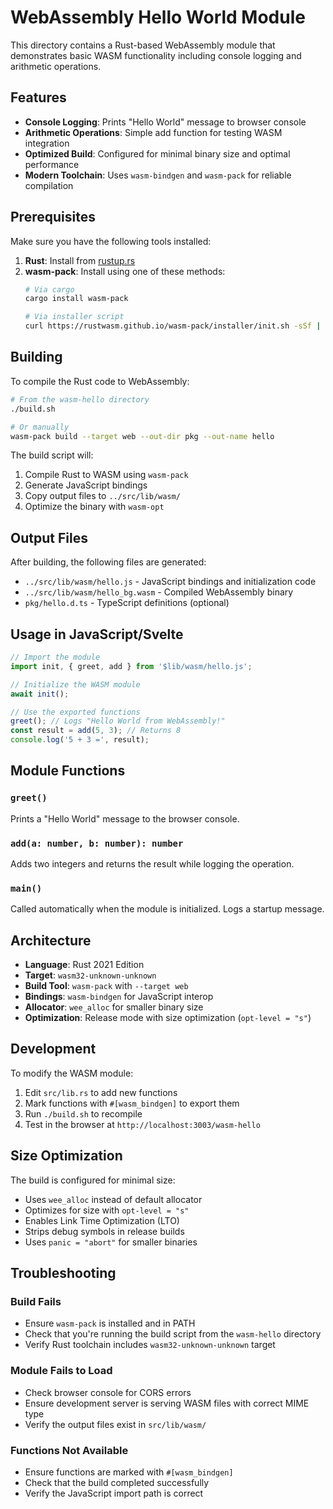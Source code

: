 # WebAssembly Hello World Module

This directory contains a Rust-based WebAssembly module that demonstrates basic WASM functionality including console logging and arithmetic operations.

## Features

- **Console Logging**: Prints "Hello World" message to browser console
- **Arithmetic Operations**: Simple add function for testing WASM integration
- **Optimized Build**: Configured for minimal binary size and optimal performance
- **Modern Toolchain**: Uses `wasm-bindgen` and `wasm-pack` for reliable compilation

## Prerequisites

Make sure you have the following tools installed:

1. **Rust**: Install from [rustup.rs](https://rustup.rs/)
2. **wasm-pack**: Install using one of these methods:
   ```bash
   # Via cargo
   cargo install wasm-pack
   
   # Via installer script
   curl https://rustwasm.github.io/wasm-pack/installer/init.sh -sSf | sh
   ```

## Building

To compile the Rust code to WebAssembly:

```bash
# From the wasm-hello directory
./build.sh

# Or manually
wasm-pack build --target web --out-dir pkg --out-name hello
```

The build script will:
1. Compile Rust to WASM using `wasm-pack`
2. Generate JavaScript bindings
3. Copy output files to `../src/lib/wasm/`
4. Optimize the binary with `wasm-opt`

## Output Files

After building, the following files are generated:

- `../src/lib/wasm/hello.js` - JavaScript bindings and initialization code
- `../src/lib/wasm/hello_bg.wasm` - Compiled WebAssembly binary
- `pkg/hello.d.ts` - TypeScript definitions (optional)

## Usage in JavaScript/Svelte

```javascript
// Import the module
import init, { greet, add } from '$lib/wasm/hello.js';

// Initialize the WASM module
await init();

// Use the exported functions
greet(); // Logs "Hello World from WebAssembly!"
const result = add(5, 3); // Returns 8
console.log('5 + 3 =', result);
```

## Module Functions

### `greet()`
Prints a "Hello World" message to the browser console.

### `add(a: number, b: number): number`
Adds two integers and returns the result while logging the operation.

### `main()`
Called automatically when the module is initialized. Logs a startup message.

## Architecture

- **Language**: Rust 2021 Edition
- **Target**: `wasm32-unknown-unknown`
- **Build Tool**: `wasm-pack` with `--target web`
- **Bindings**: `wasm-bindgen` for JavaScript interop
- **Allocator**: `wee_alloc` for smaller binary size
- **Optimization**: Release mode with size optimization (`opt-level = "s"`)

## Development

To modify the WASM module:

1. Edit `src/lib.rs` to add new functions
2. Mark functions with `#[wasm_bindgen]` to export them
3. Run `./build.sh` to recompile
4. Test in the browser at `http://localhost:3003/wasm-hello`

## Size Optimization

The build is configured for minimal size:

- Uses `wee_alloc` instead of default allocator
- Optimizes for size with `opt-level = "s"`
- Enables Link Time Optimization (LTO)
- Strips debug symbols in release builds
- Uses `panic = "abort"` for smaller binaries

## Troubleshooting

### Build Fails
- Ensure `wasm-pack` is installed and in PATH
- Check that you're running the build script from the `wasm-hello` directory
- Verify Rust toolchain includes `wasm32-unknown-unknown` target

### Module Fails to Load
- Check browser console for CORS errors
- Ensure development server is serving WASM files with correct MIME type
- Verify the output files exist in `src/lib/wasm/`

### Functions Not Available
- Ensure functions are marked with `#[wasm_bindgen]`
- Check that the build completed successfully
- Verify the JavaScript import path is correct